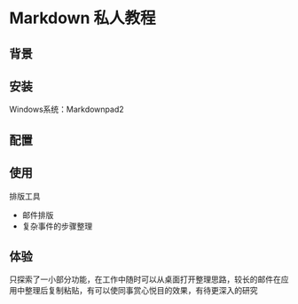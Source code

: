 # Markdown 私人教程

## 背景

## 安装
Windows系统：Markdownpad2

## 配置
## 使用
排版工具
* 邮件排版
* 复杂事件的步骤整理

## 体验
只探索了一小部分功能，在工作中随时可以从桌面打开整理思路，较长的邮件在应用中整理后复制粘贴，有可以使同事赏心悦目的效果，有待更深入的研究

